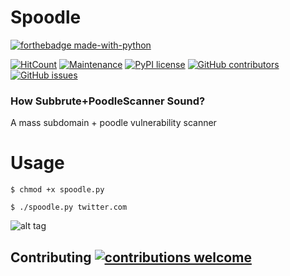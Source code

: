 # Spoodle

[![forthebadge made-with-python](http://ForTheBadge.com/images/badges/made-with-python.svg)](https://www.python.org/)


[![HitCount](http://hits.dwyl.io/vjex/spoodle.svg)](http://hits.dwyl.io/vjex/spoodle)   [![Maintenance](https://img.shields.io/badge/Maintained%3F-yes-green.svg)](https://gitHub.com/vjex/spoodle/graphs/commit-activity)  [![PyPI license](https://img.shields.io/pypi/l/ansicolortags.svg)](https://pypi.python.org/pypi/ansicolortags/)   [![GitHub contributors](https://img.shields.io/github/contributors/Naereen/StrapDown.js.svg)](https://GitHub.com/vjex/spoodle/graphs/contributors/)  [![GitHub issues](https://img.shields.io/github/issues/Naereen/StrapDown.js.svg)](https://GitHub.com/vjex/spoodle/issues/)







### How Subbrute+PoodleScanner Sound?

A mass subdomain + poodle vulnerability scanner




# Usage

`$ chmod +x spoodle.py`

`$ ./spoodle.py twitter.com`

![alt tag](http://i.imgur.com/mLElsDo.gif)


## Contributing [![contributions welcome](https://img.shields.io/badge/contributions-welcome-brightgreen.svg?style=flat)](https://github.com/vjex/spoodle/issues)

